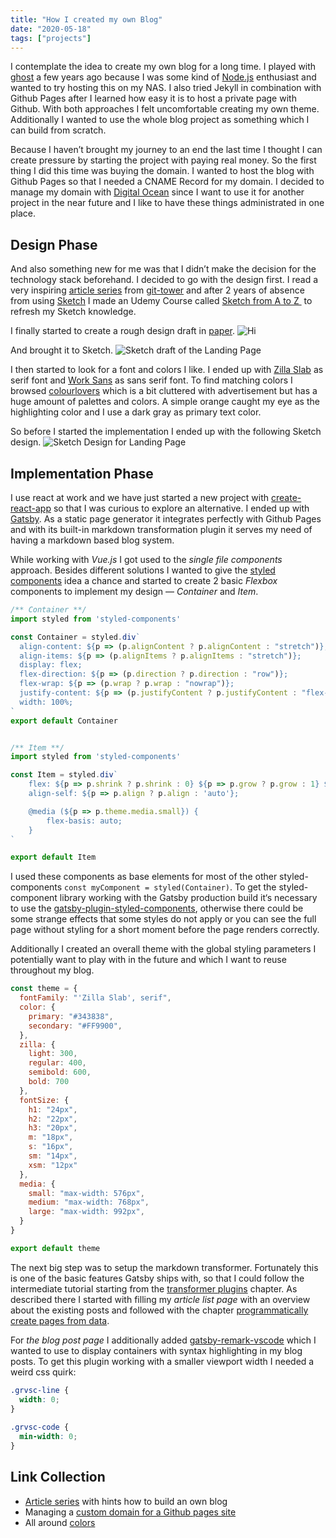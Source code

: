```yaml
---
title: "How I created my own Blog"
date: "2020-05-18"
tags: ["projects"]
---
```


I contemplate the idea to create my own blog for a long time. I played with [ghost](https://ghost.org "ghost") a few years ago because I was some kind of [Node.js](https://nodejs.org/en/) enthusiast and wanted to try hosting this on my NAS. I also tried Jekyll in combination with Github Pages after I learned how easy it is to host a private page with Github. With both approaches I felt uncomfortable creating my own theme. Additionally I wanted to use the whole blog project as something which I can build from scratch.

Because I haven’t brought my journey to an end the last time I thought I can create pressure by starting the project with paying real money. So the first thing I did this time was buying the domain. I wanted to host the blog with Github Pages so that I needed a CNAME Record for my domain. I decided to manage my domain with [Digital Ocean](https://www.digitalocean.com/?utm_campaign=DO_Dev_Awareness_G_Search_B_Generic_Alpha&utm_adgroup=digital_ocean&_keyword=digital%20ocean&_device=c&_copytype=&_adposition=&utm_medium=brand_sem&utm_source=google&_dkitrig=&_2dkitrig=&gclid=EAIaIQobChMI0-DsntDA6QIVheJ3Ch128wYAEAAYASAAEgL9C_D_BwE) since I want to use it for another project in the near future and I like to have these things administrated in one place.

## Design Phase

And also something new for me was that I didn’t make the decision for the technology stack beforehand. I decided to go with the design first. I read a very inspiring [article series](https://www.git-tower.com/learn/build-your-own-blog/concept/why-build-your-own#start) from [git-tower](https://www.git-tower.com/mac) and after 2 years of absence from using [Sketch](https://www.sketch.com) I made an Udemy Course called [Sketch from A to Z ](https://www.udemy.com/course/learnsketch3/) to refresh my Sketch knowledge.

I finally started to create a rough design draft in [paper](https://paper.bywetransfer.com).
![Hi](paper-draft.png "First Draft of the Landing Page")

And brought it to Sketch.
![](sketch-draft.png "Sketch draft of the Landing Page")

I then started to look for a font and colors I like. I ended up with [Zilla Slab](https://fonts.google.com/specimen/Zilla+Slab) as serif font and [Work Sans](https://fonts.google.com/specimen/Work+Sans) as sans serif font. To find matching colors I browsed [colourlovers](https://www.colourlovers.com) which is a bit cluttered with advertisement but has a huge amount of palettes and colors. A simple orange caught my eye as the highlighting color and I use a dark gray as primary text color.

So before I started the implementation I ended up with the following Sketch design.
![](article-list-view.png "Sketch Design for Landing Page")

## Implementation Phase

I use react at work and we have just started a new project with [create-react-app](https://create-react-app.dev) so that I was curious to explore an alternative. I ended up with [Gatsby](https://www.gatsbyjs.org). As a static page generator it integrates perfectly with Github Pages and with its built-in markdown transformation plugin it serves my need of having a markdown based blog system.

While working with *Vue.js* I got used to the *single file components* approach. Besides different solutions I wanted to give the [styled components](https://styled-components.com) idea a chance and started to create 2 basic *Flexbox* components to implement my design — *Container* and *Item*.

```js
/** Container **/
import styled from 'styled-components'

const Container = styled.div`
  align-content: ${p => (p.alignContent ? p.alignContent : "stretch")};
  align-items: ${p => (p.alignItems ? p.alignItems : "stretch")};
  display: flex;
  flex-direction: ${p => (p.direction ? p.direction : "row")};
  flex-wrap: ${p => (p.wrap ? p.wrap : "nowrap")};
  justify-content: ${p => (p.justifyContent ? p.justifyContent : "flex-start")};
  width: 100%;
`
export default Container


/** Item **/
import styled from 'styled-components'

const Item = styled.div`
    flex: ${p => p.shrink ? p.shrink : 0} ${p => p.grow ? p.grow : 1} ${ p => p.basis ? p.basis : p.width ? p.width * 80 + 'px' : 'auto' };
    align-self: ${p => p.align ? p.align : 'auto'};

    @media (${p => p.theme.media.small}) {
        flex-basis: auto;
    }
`

export default Item
```

I used these components as base elements for most of the other styled-components `const myComponent = styled(Container)`. To get the styled-component library working with the Gatsby production build it‘s necessary to use the [gatsby-plugin-styled-components](https://www.gatsbyjs.org/packages/gatsby-plugin-styled-components/#gatsby-plugin-styled-components), otherwise there could be some strange effects that some styles do not apply or you can see the full page without styling for a short moment before the page renders correctly.

Additionally I created an overall theme with the global styling parameters I potentially want to play with in the future and which I want to reuse throughout my blog.

```js
const theme = {
  fontFamily: "'Zilla Slab', serif",
  color: {
    primary: "#343838",
    secondary: "#FF9900",
  },
  zilla: {
    light: 300,
    regular: 400,
    semibold: 600,
    bold: 700
  },
  fontSize: {
    h1: "24px",
    h2: "22px",
    h3: "20px",
    m: "18px",
    s: "16px",
    sm: "14px",
    xsm: "12px"
  },
  media: {
    small: "max-width: 576px",
    medium: "max-width: 768px",
    large: "max-width: 992px",
  }
}

export default theme
```

The next big step was to setup the markdown transformer. Fortunately this is one of the basic features Gatsby ships with, so that I could follow the intermediate tutorial starting from the [transformer plugins](https://www.gatsbyjs.org/tutorial/part-six/) chapter. As described there I started with filling my *article list page* with an overview about the existing posts and followed with the chapter [programmatically create pages from data](https://www.gatsbyjs.org/tutorial/part-seven/).

For *the blog post page* I additionally added [gatsby-remark-vscode](https://www.gatsbyjs.org/packages/gatsby-remark-vscode/) which I wanted to use to display containers with syntax highlighting in my blog posts. To get this plugin working with a smaller viewport width I needed a weird css quirk:

```css
.grvsc-line {
  width: 0;
}
  
.grvsc-code {
  min-width: 0;
}
```

## Link Collection
- [Article series](https://www.git-tower.com/learn/build-your-own-blog/concept/why-build-your-own#start) with hints how to build an own blog
- Managing a [custom domain for a Github pages site]([https://help.github.com/en/github/working-with-github-pages/managing-a-custom-domain-for-your-github-pages-site])
- All around [colors](https://www.colourlovers.com)